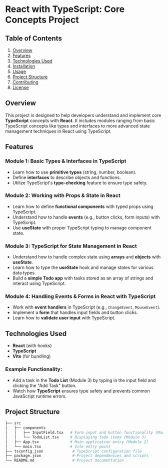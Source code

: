 
# React with TypeScript: Core Concepts Project

## Table of Contents

1. [Overview](#overview)
2. [Features](#features)
3. [Technologies Used](#technologies-used)
4. [Installation](#installation)
5. [Usage](#usage)
6. [Project Structure](#project-structure)
7. [Contributing](#contributing)
8. [License](#license)

## Overview

This project is designed to help developers understand and implement core **TypeScript** concepts with **React**. It includes modules ranging from basic TypeScript concepts like types and interfaces to more advanced state management techniques in React using TypeScript.

## Features

### Module 1: Basic Types & Interfaces in TypeScript
- Learn how to use **primitive types** (string, number, boolean).
- Define **interfaces** to describe objects and functions.
- Utilize TypeScript's **type-checking** feature to ensure type safety.

### Module 2: Working with Props & State in React
- Learn how to define **functional components** with typed props using TypeScript.
- Understand how to handle **events** (e.g., button clicks, form inputs) with TypeScript.
- Use **useState** with proper TypeScript typing to manage component state.

### Module 3: TypeScript for State Management in React
- Understand how to handle complex state using **arrays** and **objects** with **useState**.
- Learn how to type the **useState** hook and manage states for various data types.
- Build a **simple Todo app** with tasks stored as an array of strings and interact using TypeScript.

### Module 4: Handling Events & Forms in React with TypeScript
- Work with **event handlers** in TypeScript (e.g., `ChangeEvent`, `MouseEvent`).
- Implement a **form** that handles input fields and button clicks.
- Learn how to **validate user input** with TypeScript.

## Technologies Used

- **React** (with hooks)
- **TypeScript**
- **Vite** (for bundling)



### Example Functionality:
- Add a task in the **Todo List** (Module 3) by typing in the input field and clicking the "Add Task" button.
- Watch how **TypeScript** ensures type safety and prevents common JavaScript runtime errors.

## Project Structure

```bash
├── src
│   ├── components
│   │   ├── InputField.tsx   # Form input and button functionality (Module 4)
│   │   └── TodoList.tsx     # Displaying todo items (Module 3)
│   ├── App.tsx              # Main application entry (Module 2)
│   └── main.tsx             # Vite entry point
├── tsconfig.json             # TypeScript configuration file
├── package.json              # Project dependencies and scripts
└── README.md                 # Project documentation
```

